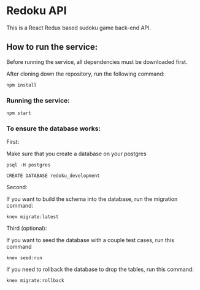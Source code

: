 # Redoku API

This is a React Redux based sudoku game back-end API.

## How to run the service:

Before running the service, all dependencies must be downloaded first.

After cloning down the repository, run the following command:

```
npm install
```


### Running the service:

```
npm start
```

### To ensure the database works:

First:

Make sure that you create a database on your postgres

```
psql -H postgres

CREATE DATABASE redoku_development

```

Second:

If you want to build the schema into the database, run the migration command:

```
knex migrate:latest
```

Third (optional):

If you want to seed the database with a couple test cases, run this command

```
knex seed:run
```

If you need to rollback the database to drop the tables, run this command:

```
knex migrate:rollback
```